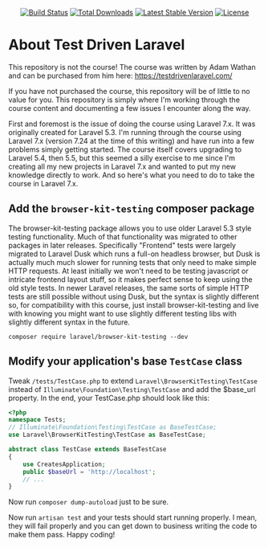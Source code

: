 <p align="center">
<a href="https://travis-ci.org/laravel/framework"><img src="https://travis-ci.org/laravel/framework.svg" alt="Build Status"></a>
<a href="https://packagist.org/packages/laravel/framework"><img src="https://poser.pugx.org/laravel/framework/d/total.svg" alt="Total Downloads"></a>
<a href="https://packagist.org/packages/laravel/framework"><img src="https://poser.pugx.org/laravel/framework/v/stable.svg" alt="Latest Stable Version"></a>
<a href="https://packagist.org/packages/laravel/framework"><img src="https://poser.pugx.org/laravel/framework/license.svg" alt="License"></a>
</p>

# About Test Driven Laravel
This repository is not the course! The course was written by Adam Wathan and can be purchased from him here:
https://testdrivenlaravel.com/

If you have not purchased the course, this repository will be of little to no value for you. This repository is simply where I'm working through the course content and documenting a few issues I encounter along the way. 

First and foremost is the issue of doing the course using Laravel 7.x. It was originally created for Laravel 5.3. I'm running through the course using Laravel 7.x (version 7.24 at the time of this writing) and have run into a few problems simply getting started. The course itself covers upgrading to Laravel 5.4, then 5.5, but this seemed a silly exercise to me since I'm creating all my new projects in Laravel 7.x and wanted to put my new knowledge directly to work. And so here's what you need to do to take the course in Laravel 7.x. 

## Add the `browser-kit-testing` composer package

The browser-kit-testing package allows you to use older Laravel 5.3 style testing functionality. Much of that functionality was migrated to other packages in later releases. Specifically "Frontend" tests were largely migrated to Laravel Dusk which runs a full-on headless browser, but Dusk is actually much much slower for running tests that only need to make simple HTTP requests. At least initially we won't need to be testing javascript or intricate frontend layout stuff, so it makes perfect sense to keep using the old style tests. In newer Laravel releases, the same sorts of simple HTTP tests are still possible without using Dusk, but the syntax is slightly different so, for compatibility with this course, just install browser-kit-testing and live with knowing you might want to use slightly different testing libs with slightly different syntax in the future. 

```
composer require laravel/browser-kit-testing --dev
```

## Modify your application's base `TestCase` class 

Tweak `/tests/TestCase.php` to extend `Laravel\BrowserKitTesting\TestCase` instead of `Illuminate\Foundation\Testing\TestCase` and add the $base_url property. In the end, your TestCase.php should look like this:

```php
<?php
namespace Tests;
// Illuminate\Foundation\Testing\TestCase as BaseTestCase;
use Laravel\BrowserKitTesting\TestCase as BaseTestCase;

abstract class TestCase extends BaseTestCase
{
    use CreatesApplication;
    public $baseUrl = 'http://localhost';
    // ...
}
```

Now run `composer dump-autoload` just to be sure. 

Now run `artisan test` and your tests should start running properly. I mean, they will fail properly and you can get down to business writing the code to make them pass. Happy coding!


